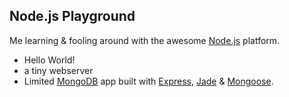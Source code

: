 ## Node.js Playground
Me learning & fooling around with the awesome [Node.js](http://nodejs.org/) platform.

  * Hello World!
  * a tiny webserver
  * Limited [MongoDB](http://www.mongodb.org/) app built with [Express](http://expressjs.com/), [Jade](http://jade-lang.com/) & [Mongoose](http://mongoosejs.com/).